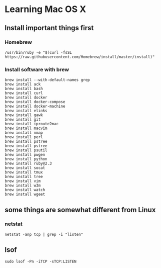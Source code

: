 # Learning Mac OS X
## Install important things first
### Homebrew
```
/usr/bin/ruby -e "$(curl -fsSL https://raw.githubusercontent.com/Homebrew/install/master/install)"
```

### Install software with brew
```
brew install --with-default-names grep
brew install ack
brew install bash
brew install curl
brew install docker
brew install docker-compose
brew install docker-machine
brew install elinks
brew install gawk
brew install git
brew install iproute2mac
brew install macvim
brew install nmap
brew install perl
brew install pstree
brew install pstree
brew install psutil
brew install pwgen
brew install python
brew install ruby@2.3
brew install socat
brew install tmux
brew install tree
brew install vim
brew install w3m
brew install watch
brew install wgeet
```

## some things are somewhat different from Linux
### netstat
```
netstat -anp tcp | grep -i "listen"
```

## lsof
```
sudo lsof -Pn -iTCP -sTCP:LISTEN
```
